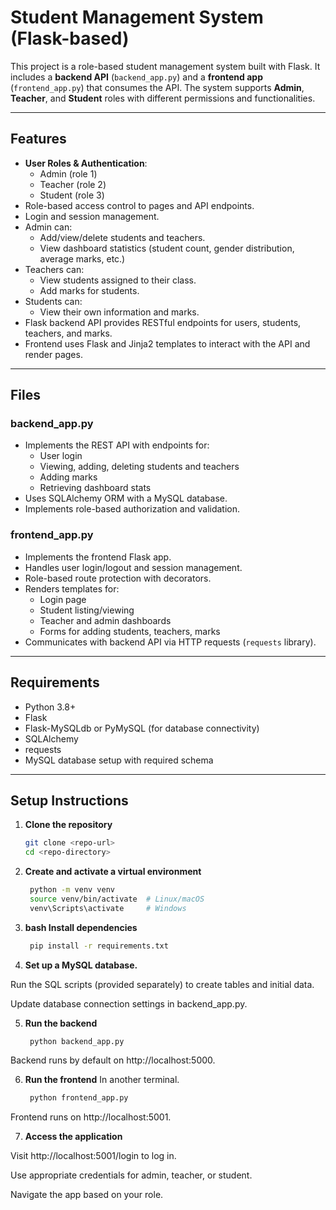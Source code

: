 # Student Management System (Flask-based)

This project is a role-based student management system built with Flask. It includes a **backend API** (`backend_app.py`) and a **frontend app** (`frontend_app.py`) that consumes the API. The system supports **Admin**, **Teacher**, and **Student** roles with different permissions and functionalities.

---

## Features

- **User Roles & Authentication**:
  - Admin (role 1)
  - Teacher (role 2)
  - Student (role 3)
- Role-based access control to pages and API endpoints.
- Login and session management.
- Admin can:
  - Add/view/delete students and teachers.
  - View dashboard statistics (student count, gender distribution, average marks, etc.)
- Teachers can:
  - View students assigned to their class.
  - Add marks for students.
- Students can:
  - View their own information and marks.
- Flask backend API provides RESTful endpoints for users, students, teachers, and marks.
- Frontend uses Flask and Jinja2 templates to interact with the API and render pages.

---

## Files

### backend_app.py

- Implements the REST API with endpoints for:
  - User login
  - Viewing, adding, deleting students and teachers
  - Adding marks
  - Retrieving dashboard stats
- Uses SQLAlchemy ORM with a MySQL database.
- Implements role-based authorization and validation.

### frontend_app.py

- Implements the frontend Flask app.
- Handles user login/logout and session management.
- Role-based route protection with decorators.
- Renders templates for:
  - Login page
  - Student listing/viewing
  - Teacher and admin dashboards
  - Forms for adding students, teachers, marks
- Communicates with backend API via HTTP requests (`requests` library).

---

## Requirements

- Python 3.8+
- Flask
- Flask-MySQLdb or PyMySQL (for database connectivity)
- SQLAlchemy
- requests
- MySQL database setup with required schema

---

## Setup Instructions

1. **Clone the repository**

   ```bash
   git clone <repo-url>
   cd <repo-directory>

2. **Create and activate a virtual environment**
   ```bash
    python -m venv venv
    source venv/bin/activate  # Linux/macOS
    venv\Scripts\activate     # Windows

3. **bash  Install dependencies**

   ```bash
    pip install -r requirements.txt

4. **Set up a MySQL database.**

Run the SQL scripts (provided separately) to create tables and initial data.

Update database connection settings in backend_app.py.

5. **Run the backend**

   ```bash
    python backend_app.py
  Backend runs by default on http://localhost:5000.

6. **Run the frontend**
  In another terminal.
   ```bash
    python frontend_app.py
Frontend runs on http://localhost:5001.

7. **Access the application**

Visit http://localhost:5001/login to log in.

Use appropriate credentials for admin, teacher, or student.

Navigate the app based on your role.
